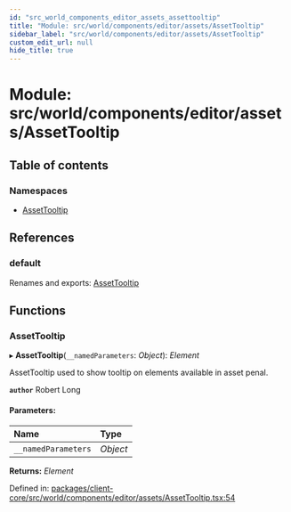 ```yaml
---
id: "src_world_components_editor_assets_assettooltip"
title: "Module: src/world/components/editor/assets/AssetTooltip"
sidebar_label: "src/world/components/editor/assets/AssetTooltip"
custom_edit_url: null
hide_title: true
---
```


# Module: src/world/components/editor/assets/AssetTooltip

## Table of contents

### Namespaces

- [AssetTooltip](src_world_components_editor_assets_assettooltip.assettooltip.md)

## References

### default

Renames and exports: [AssetTooltip](src_world_components_editor_assets_assettooltip.md#assettooltip)

## Functions

### AssetTooltip

▸ **AssetTooltip**(`__namedParameters`: *Object*): *Element*

AssetTooltip used to show tooltip on elements available in asset penal.

**`author`** Robert Long

#### Parameters:

| Name | Type |
| :------ | :------ |
| `__namedParameters` | *Object* |

**Returns:** *Element*

Defined in: [packages/client-core/src/world/components/editor/assets/AssetTooltip.tsx:54](https://github.com/xr3ngine/xr3ngine/blob/2d83606b6/packages/client-core/src/world/components/editor/assets/AssetTooltip.tsx#L54)
